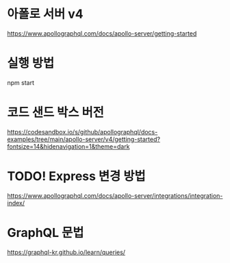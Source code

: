 # 아폴로 서버 v4

https://www.apollographql.com/docs/apollo-server/getting-started

# 실행 방법

npm start

# 코드 샌드 박스 버전

https://codesandbox.io/s/github/apollographql/docs-examples/tree/main/apollo-server/v4/getting-started?fontsize=14&hidenavigation=1&theme=dark

# TODO! Express 변경 방법

https://www.apollographql.com/docs/apollo-server/integrations/integration-index/

# GraphQL 문법

https://graphql-kr.github.io/learn/queries/
